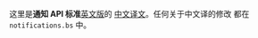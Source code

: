 这里是**通知 API 标准**[英文版](https://notifications.spec.whatwg.org/)的
[中文译文](http://w3c-html-ig-zh.github.io/notifications/)。任何关于中文译的修改
都在 `notifications.bs` 中。

